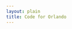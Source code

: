 ```yaml
---
layout: plain
title: Code for Orlando
---
```

<script type="text/javascript">


bugs_needing_help = new Array();
// when, bug url, repository name, conributors_url

poll_help_needed = function(repository_name, issues_url_description, contributors_url) {
  var issues_url, req;
  issues_url = issues_url_description.replace("{/number}", "?labels=help%20wanted");
  req = new XMLHttpRequest;
  return (function(req, repository_name, issues_url, contributors_url) {
    req.open("GET", issues_url);
    req.addEventListener("load", function() {
      var bug, i, len, ref, results;
      if (req.responseText) {
        ref = JSON.parse(req.responseText);
        results = [];
        for (i = 0, len = ref.length; i < len; i++) {
          bug = ref[i];
          results.push(bugs_needing_help.push([bug.created_at, bug.url, bug.title, repository_name, contributors_url]));
        }
        return results;
      }
    });
    return req.send();
  })(req, repository_name, issues_url, contributors_url);
};


{% for repository in site.github.public_repositories %}poll_help_needed('{{ repository.name | replace "{/number", "" }}', '{{ repository.issues_url }}', '{{ repository.contributors_url }}');
{% endfor %}
</script>
